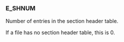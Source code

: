 ### E_SHNUM

Number of entries in the section header table.

If a file has no section header table, this is 0.
